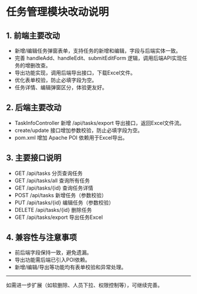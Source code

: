 # 任务管理模块改动说明

## 1. 前端主要改动

- 新增/编辑任务弹窗表单，支持任务的新增和编辑，字段与后端实体一致。
- 完善 handleAdd、handleEdit、submitEditForm 逻辑，调用后端API实现任务的增删改查。
- 导出功能实现，调用后端导出接口，下载Excel文件。
- 优化表单校验，防止必填字段为空。
- 任务详情、编辑弹窗区分，体验更友好。

## 2. 后端主要改动

- TaskInfoController 新增 /api/tasks/export 导出接口，返回Excel文件流。
- create/update 接口增加参数校验，防止必填字段为空。
- pom.xml 增加 Apache POI 依赖用于Excel导出。

## 3. 主要接口说明

- GET /api/tasks 分页查询任务
- GET /api/tasks/all 查询所有任务
- GET /api/tasks/{id} 查询任务详情
- POST /api/tasks 新增任务（参数校验）
- PUT /api/tasks/{id} 编辑任务（参数校验）
- DELETE /api/tasks/{id} 删除任务
- GET /api/tasks/export 导出任务Excel

## 4. 兼容性与注意事项

- 前后端字段保持一致，避免遗漏。
- 导出功能需后端已引入POI依赖。
- 新增/编辑/导出等功能均有表单校验和异常处理。

---
如需进一步扩展（如软删除、人员下拉、权限控制等），可继续完善。 